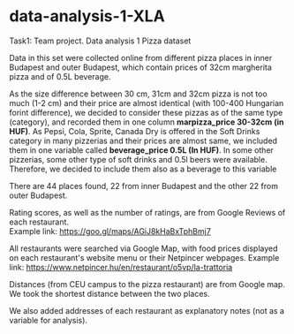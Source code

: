 # data-analysis-1-XLA
Task1: Team project. Data analysis 1
Pizza dataset

Data in this set were collected online from different pizza places in inner Budapest and outer Budapest, which contain prices of 32cm margherita pizza and of 0.5L beverage. 

As the size difference between 30 cm, 31cm and 32cm pizza is not too much (1-2 cm) and their price are almost identical (with 100-400 Hungarian forint difference), we decided to consider these pizzas as of the same type (category), and recorded them in one column **marpizza_price 30-32cm (in HUF)**.
As Pepsi, Cola, Sprite, Canada Dry is offered in the Soft Drinks category in many pizzerias and their prices are almost same, we included them in one variable called **beverage_price 0.5L (In HUF)**. In some other pizzerias, some other type of soft drinks and 0.5l beers were available. Therefore, we decided to include them also as a beverage to this variable

There are 44 places found, 22 from inner Budapest and the other 22 from outer Budapest.

Rating scores, as well as the number of ratings, are from Google Reviews of each restaurant. <br />
Example link: https://goo.gl/maps/AGiJ8kHaBxTphBmj7

All restaurants were searched via Google Map, with food prices displayed on each restaurant's website menu or their Netpincer webpages.
Example link: https://www.netpincer.hu/en/restaurant/o5vp/la-trattoria 

Distances (from CEU campus to the pizza restaurant) are from Google map. We took the shortest distance between the two places. 

We also added addresses of each restaurant as explanatory notes (not as a variable for analysis).

